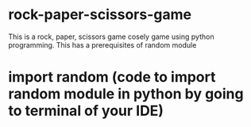 # rock-paper-scissors-game
This is a rock, paper, scissors game cosely game using python programming. 
This has a prerequisites of random module
# import random (code to import random module in python  by going to terminal of your IDE)
